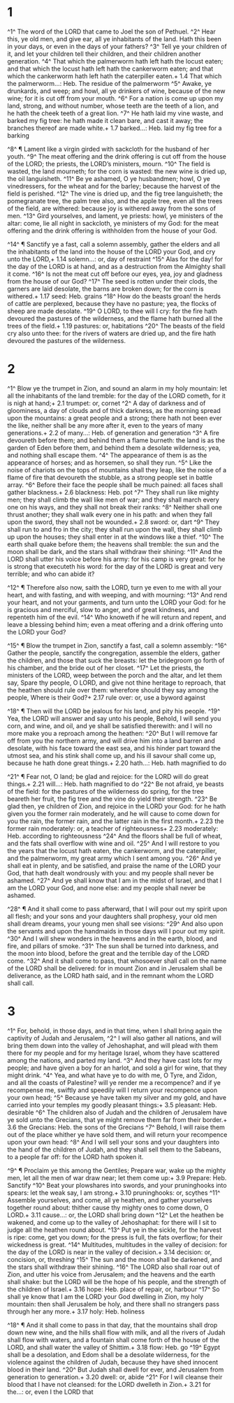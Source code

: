# 1 
^1^ The word of the LORD that came to Joel the son of Pethuel. ^2^ Hear this, ye old men, and give ear, all ye inhabitants of the land. Hath this been in your days, or even in the days of your fathers? ^3^ Tell ye your children of it, and let your children tell their children, and their children another generation. ^4^ That which the palmerworm hath left hath the locust eaten; and that which the locust hath left hath the cankerworm eaten; and that which the cankerworm hath left hath the caterpiller eaten.+ 1.4 That which the palmerworm…: Heb. The residue of the palmerworm ^5^ Awake, ye drunkards, and weep; and howl, all ye drinkers of wine, because of the new wine; for it is cut off from your mouth. ^6^ For a nation is come up upon my land, strong, and without number, whose teeth are the teeth of a lion, and he hath the cheek teeth of a great lion. ^7^ He hath laid my vine waste, and barked my fig tree: he hath made it clean bare, and cast it away; the branches thereof are made white.+ 1.7 barked…: Heb. laid my fig tree for a barking 

^8^ ¶ Lament like a virgin girded with sackcloth for the husband of her youth. ^9^ The meat offering and the drink offering is cut off from the house of the LORD; the priests, the LORD’s ministers, mourn. ^10^ The field is wasted, the land mourneth; for the corn is wasted: the new wine is dried up, the oil languisheth. ^11^ Be ye ashamed, O ye husbandmen; howl, O ye vinedressers, for the wheat and for the barley; because the harvest of the field is perished. ^12^ The vine is dried up, and the fig tree languisheth; the pomegranate tree, the palm tree also, and the apple tree, even all the trees of the field, are withered: because joy is withered away from the sons of men. ^13^ Gird yourselves, and lament, ye priests: howl, ye ministers of the altar: come, lie all night in sackcloth, ye ministers of my God: for the meat offering and the drink offering is withholden from the house of your God. 

^14^ ¶ Sanctify ye a fast, call a solemn assembly, gather the elders and all the inhabitants of the land into the house of the LORD your God, and cry unto the LORD,+ 1.14 solemn…: or, day of restraint ^15^ Alas for the day! for the day of the LORD is at hand, and as a destruction from the Almighty shall it come. ^16^ Is not the meat cut off before our eyes, yea, joy and gladness from the house of our God? ^17^ The seed is rotten under their clods, the garners are laid desolate, the barns are broken down; for the corn is withered.+ 1.17 seed: Heb. grains ^18^ How do the beasts groan! the herds of cattle are perplexed, because they have no pasture; yea, the flocks of sheep are made desolate. ^19^ O LORD, to thee will I cry: for the fire hath devoured the pastures of the wilderness, and the flame hath burned all the trees of the field.+ 1.19 pastures: or, habitations ^20^ The beasts of the field cry also unto thee: for the rivers of waters are dried up, and the fire hath devoured the pastures of the wilderness. 

# 2 
^1^ Blow ye the trumpet in Zion, and sound an alarm in my holy mountain: let all the inhabitants of the land tremble: for the day of the LORD cometh, for it is nigh at hand;+ 2.1 trumpet: or, cornet ^2^ A day of darkness and of gloominess, a day of clouds and of thick darkness, as the morning spread upon the mountains: a great people and a strong; there hath not been ever the like, neither shall be any more after it, even to the years of many generations.+ 2.2 of many…: Heb. of generation and generation ^3^ A fire devoureth before them; and behind them a flame burneth: the land is as the garden of Eden before them, and behind them a desolate wilderness; yea, and nothing shall escape them. ^4^ The appearance of them is as the appearance of horses; and as horsemen, so shall they run. ^5^ Like the noise of chariots on the tops of mountains shall they leap, like the noise of a flame of fire that devoureth the stubble, as a strong people set in battle array. ^6^ Before their face the people shall be much pained: all faces shall gather blackness.+ 2.6 blackness: Heb. pot ^7^ They shall run like mighty men; they shall climb the wall like men of war; and they shall march every one on his ways, and they shall not break their ranks: ^8^ Neither shall one thrust another; they shall walk every one in his path: and when they fall upon the sword, they shall not be wounded.+ 2.8 sword: or, dart ^9^ They shall run to and fro in the city; they shall run upon the wall, they shall climb up upon the houses; they shall enter in at the windows like a thief. ^10^ The earth shall quake before them; the heavens shall tremble: the sun and the moon shall be dark, and the stars shall withdraw their shining: ^11^ And the LORD shall utter his voice before his army: for his camp is very great: for he is strong that executeth his word: for the day of the LORD is great and very terrible; and who can abide it? 

^12^ ¶ Therefore also now, saith the LORD, turn ye even to me with all your heart, and with fasting, and with weeping, and with mourning: ^13^ And rend your heart, and not your garments, and turn unto the LORD your God: for he is gracious and merciful, slow to anger, and of great kindness, and repenteth him of the evil. ^14^ Who knoweth if he will return and repent, and leave a blessing behind him; even a meat offering and a drink offering unto the LORD your God? 

^15^ ¶ Blow the trumpet in Zion, sanctify a fast, call a solemn assembly: ^16^ Gather the people, sanctify the congregation, assemble the elders, gather the children, and those that suck the breasts: let the bridegroom go forth of his chamber, and the bride out of her closet. ^17^ Let the priests, the ministers of the LORD, weep between the porch and the altar, and let them say, Spare thy people, O LORD, and give not thine heritage to reproach, that the heathen should rule over them: wherefore should they say among the people, Where is their God?+ 2.17 rule over: or, use a byword against 

^18^ ¶ Then will the LORD be jealous for his land, and pity his people. ^19^ Yea, the LORD will answer and say unto his people, Behold, I will send you corn, and wine, and oil, and ye shall be satisfied therewith: and I will no more make you a reproach among the heathen: ^20^ But I will remove far off from you the northern army, and will drive him into a land barren and desolate, with his face toward the east sea, and his hinder part toward the utmost sea, and his stink shall come up, and his ill savour shall come up, because he hath done great things.+ 2.20 hath…: Heb. hath magnified to do 

^21^ ¶ Fear not, O land; be glad and rejoice: for the LORD will do great things.+ 2.21 will…: Heb. hath magnified to do ^22^ Be not afraid, ye beasts of the field: for the pastures of the wilderness do spring, for the tree beareth her fruit, the fig tree and the vine do yield their strength. ^23^ Be glad then, ye children of Zion, and rejoice in the LORD your God: for he hath given you the former rain moderately, and he will cause to come down for you the rain, the former rain, and the latter rain in the first month.+ 2.23 the former rain moderately: or, a teacher of righteousness+ 2.23 moderately: Heb. according to righteousness ^24^ And the floors shall be full of wheat, and the fats shall overflow with wine and oil. ^25^ And I will restore to you the years that the locust hath eaten, the cankerworm, and the caterpiller, and the palmerworm, my great army which I sent among you. ^26^ And ye shall eat in plenty, and be satisfied, and praise the name of the LORD your God, that hath dealt wondrously with you: and my people shall never be ashamed. ^27^ And ye shall know that I am in the midst of Israel, and that I am the LORD your God, and none else: and my people shall never be ashamed. 

^28^ ¶ And it shall come to pass afterward, that I will pour out my spirit upon all flesh; and your sons and your daughters shall prophesy, your old men shall dream dreams, your young men shall see visions: ^29^ And also upon the servants and upon the handmaids in those days will I pour out my spirit. ^30^ And I will shew wonders in the heavens and in the earth, blood, and fire, and pillars of smoke. ^31^ The sun shall be turned into darkness, and the moon into blood, before the great and the terrible day of the LORD come. ^32^ And it shall come to pass, that whosoever shall call on the name of the LORD shall be delivered: for in mount Zion and in Jerusalem shall be deliverance, as the LORD hath said, and in the remnant whom the LORD shall call. 

# 3 
^1^ For, behold, in those days, and in that time, when I shall bring again the captivity of Judah and Jerusalem, ^2^ I will also gather all nations, and will bring them down into the valley of Jehoshaphat, and will plead with them there for my people and for my heritage Israel, whom they have scattered among the nations, and parted my land. ^3^ And they have cast lots for my people; and have given a boy for an harlot, and sold a girl for wine, that they might drink. ^4^ Yea, and what have ye to do with me, O Tyre, and Zidon, and all the coasts of Palestine? will ye render me a recompence? and if ye recompense me, swiftly and speedily will I return your recompence upon your own head; ^5^ Because ye have taken my silver and my gold, and have carried into your temples my goodly pleasant things:+ 3.5 pleasant: Heb. desirable ^6^ The children also of Judah and the children of Jerusalem have ye sold unto the Grecians, that ye might remove them far from their border.+ 3.6 the Grecians: Heb. the sons of the Grecians ^7^ Behold, I will raise them out of the place whither ye have sold them, and will return your recompence upon your own head: ^8^ And I will sell your sons and your daughters into the hand of the children of Judah, and they shall sell them to the Sabeans, to a people far off: for the LORD hath spoken it. 

^9^ ¶ Proclaim ye this among the Gentiles; Prepare war, wake up the mighty men, let all the men of war draw near; let them come up:+ 3.9 Prepare: Heb. Sanctify ^10^ Beat your plowshares into swords, and your pruninghooks into spears: let the weak say, I am strong.+ 3.10 pruninghooks: or, scythes ^11^ Assemble yourselves, and come, all ye heathen, and gather yourselves together round about: thither cause thy mighty ones to come down, O LORD.+ 3.11 cause…: or, the LORD shall bring down ^12^ Let the heathen be wakened, and come up to the valley of Jehoshaphat: for there will I sit to judge all the heathen round about. ^13^ Put ye in the sickle, for the harvest is ripe: come, get you down; for the press is full, the fats overflow; for their wickedness is great. ^14^ Multitudes, multitudes in the valley of decision: for the day of the LORD is near in the valley of decision.+ 3.14 decision: or, concision, or, threshing ^15^ The sun and the moon shall be darkened, and the stars shall withdraw their shining. ^16^ The LORD also shall roar out of Zion, and utter his voice from Jerusalem; and the heavens and the earth shall shake: but the LORD will be the hope of his people, and the strength of the children of Israel.+ 3.16 hope: Heb. place of repair, or, harbour ^17^ So shall ye know that I am the LORD your God dwelling in Zion, my holy mountain: then shall Jerusalem be holy, and there shall no strangers pass through her any more.+ 3.17 holy: Heb. holiness 

^18^ ¶ And it shall come to pass in that day, that the mountains shall drop down new wine, and the hills shall flow with milk, and all the rivers of Judah shall flow with waters, and a fountain shall come forth of the house of the LORD, and shall water the valley of Shittim.+ 3.18 flow: Heb. go ^19^ Egypt shall be a desolation, and Edom shall be a desolate wilderness, for the violence against the children of Judah, because they have shed innocent blood in their land. ^20^ But Judah shall dwell for ever, and Jerusalem from generation to generation.+ 3.20 dwell: or, abide ^21^ For I will cleanse their blood that I have not cleansed: for the LORD dwelleth in Zion.+ 3.21 for the…: or, even I the LORD that 